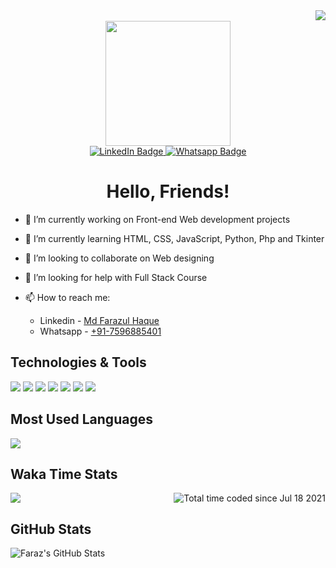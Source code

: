 <img align="right" src="https://page-views.glitch.me/badge?page_id=Farazulhaque" />
<!-- <img align="right" src="https://api.visitorbadge.io/api/VisitorHit?user=Farazulhaque" /> -->
<!-- <img src="https://page-views.glitch.me/badge?page_id=Farazulhaque" alt="visitor badge"/> -->
<!-- ![visitors](https://page-views.glitch.me/badge?page_id=Farazulhaque) -->
<br>
<div id="header" align="center" style="width: 100%; margin: auto;">
  <img src="https://media.giphy.com/media/M9gbBd9nbDrOTu1Mqx/giphy.gif" width="200px"/>
  <div id="badges">
	<a href="https://www.linkedin.com/in/md-farazul-haque-b42200127/">
	  <img src="https://img.shields.io/badge/LinkedIn-blue?style=for-the-badge&logo=linkedin&logoColor=white" alt="LinkedIn Badge"/>
	</a>
	<a href="https://api.whatsapp.com/send?phone=917596885401&text=Hi%20there!%20I%20have%20a%20question%20:%29">
	  <img src="https://img.shields.io/static/v1?style=for-the-badge&label= &message=WhatsApp&color=Green" alt="Whatsapp Badge"/>
	</a>
  </div>
  <h1>Hello, Friends!</h1>
</div>
<!-- <img src="https://komarev.com/ghpvc/?username=Farazulhaque&style=flat-square&color=blue" alt=""/> -->

- 🔭 I’m currently working on Front-end Web development projects

- 🌱 I’m currently learning HTML, CSS, JavaScript, Python, Php and Tkinter

- 👯 I’m looking to collaborate on Web designing

- 🤔 I’m looking for help with Full Stack Course

- 📫 How to reach me:
  - Linkedin - [Md Farazul Haque](https://www.linkedin.com/in/md-farazul-haque-b42200127/)
  - Whatsapp - [+91-7596885401](https://api.whatsapp.com/send?phone=917596885401&text=Hi%20there!%20I%20have%20a%20question%20:%29)

## Technologies & Tools

![](https://img.shields.io/badge/Code-Python-informational?style=flat&logo=python&logoColor=white&color=2bbc8a)
![](https://img.shields.io/badge/Code-JavaScript-informational?style=flat&logo=javascript&logoColor=white&color=2bbc8a)
![](https://img.shields.io/badge/Code-Java-informational?style=flat&logo=java&logoColor=white&color=2bbc8a)
![](https://img.shields.io/badge/Code-Linux-informational?style=flat&logo=linux&logoColor=white&color=2bbc8a)
![](https://img.shields.io/badge/Code-HTML5-E34F26?style=flat&logo=html5&logoColor=white&color=2bbc8a)
![](https://img.shields.io/badge/Code-CSS3-1572B6?style=flat&logo=css3&logoColor=white&color=2bbc8a)
![](https://img.shields.io/badge/Shell-Bash-informational?style=flat&logo=gnu-bash&logoColor=white&color=2bbc8a)

## Most Used Languages

<img src="https://github-readme-stats.vercel.app/api/top-langs/?username=Farazulhaque&hide=jupyter%20notebook&layout=compact&title_color=ffffff&text_color=c9cacc&icon_color=2bbc8a&bg_color=1d1f21&langs_count=10" />

## Waka Time Stats

<a href="https://wakatime.com/@fd3688b2-248b-4941-a1e6-b74fc01f5910"><img src="https://wakatime.com/badge/user/fd3688b2-248b-4941-a1e6-b74fc01f5910.svg?style=plastic" alt="Total time coded since Jul 18 2021" align="right"/></a>
<img src="https://github-readme-stats.vercel.app/api/wakatime?username=Farazulhaque&layout=compact&title_color=ffffff&text_color=c9cacc&icon_color=2bbc8a&bg_color=1d1f21" />

## GitHub Stats

<img src="https://github-readme-stats.vercel.app/api?username=Farazulhaque&show_icons=true&line_height=30&hide=contribs,issues&count_private=true&title_color=ffffff&text_color=c9cacc&icon_color=2bbc8a&bg_color=1d1f21" alt="Faraz's GitHub Stats" />
